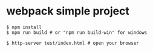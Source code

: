 
# webpack simple project

```
$ npm install
$ npm run build # or "npm run build-win" for windows

$ http-server test/index.html # open your browser
```

